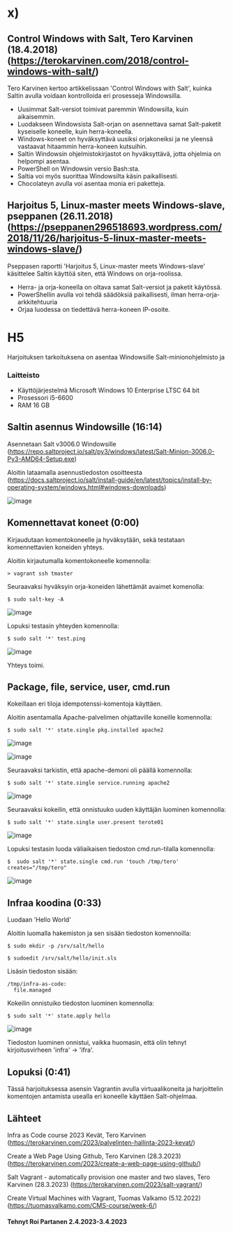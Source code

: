 # x)

 
 
 
 
## 	 Control Windows with Salt, Tero Karvinen (18.4.2018)  (https://terokarvinen.com/2018/control-windows-with-salt/)

Tero Karvinen kertoo artikkelissaan 'Control Windows with Salt', kuinka Saltin avulla voidaan kontrolloida eri prosesseja Windowsilla.

   * Uusimmat Salt-versiot toimivat paremmin Windowsilla, kuin aikaisemmin.
   * Luodakseen Windowsista Salt-orjan on asennettava samat Salt-paketit kyseiselle koneelle, kuin herra-koneella.
   * Windows-koneet on hyväksyttävä uusiksi orjakoneiksi ja ne yleensä vastaavat hitaammin herra-koneen kutsuihin.
   * Saltin Windowsin ohjelmistokirjastot on hyväksyttävä, jotta ohjelmia on helpompi asentaa.
   * PowerShell on Windowsin versio Bash:sta.
   * Saltia voi myös suorittaa Windowsilta käsin paikallisesti.
   * Chocolateyn avulla voi asentaa monia eri paketteja.
   


## Harjoitus 5, Linux-master meets Windows-slave, pseppanen (26.11.2018) (https://pseppanen296518693.wordpress.com/2018/11/26/harjoitus-5-linux-master-meets-windows-slave/)

Pseppasen raportti 'Harjoitus 5, Linux-master meets Windows-slave' käsittelee Saltin käyttöä siten, että Windows on orja-roolissa.

   * Herra- ja orja-koneella on oltava samat Salt-versiot ja paketit käytössä.
   * PowerShellin avulla voi tehdä säädöksiä paikallisesti, ilman herra-orja-arkkitehtuuria
   * Orjaa luodessa on tiedettävä herra-koneen IP-osoite.
   
  
   
   
   
   
 # H5
 
Harjoituksen tarkoituksena on asentaa Windowsille Salt-minionohjelmisto ja 
 

 
 
### Laitteisto
 
* Käyttöjärjestelmä	Microsoft Windows 10 Enterprise LTSC 64 bit
* Prosessori i5-6600
* RAM 16 GB





## Saltin asennus Windowsille (16:14)
Asennetaan Salt v3006.0 Windowsille (https://repo.saltproject.io/salt/py3/windows/latest/Salt-Minion-3006.0-Py3-AMD64-Setup.exe)

Aloitin lataamalla asennustiedoston osoitteesta (https://docs.saltproject.io/salt/install-guide/en/latest/topics/install-by-operating-system/windows.html#windows-downloads)

![image](https://user-images.githubusercontent.com/106889187/235456808-62dea31a-582c-498e-b09c-29c2b514d7fb.png)

  
## Komennettavat koneet (0:00)

Kirjaudutaan komentokoneelle ja hyväksytään, sekä testataan komennettavien koneiden yhteys.

Aloitin kirjautumalla komentokoneelle komennolla:

    > vagrant ssh tmaster
    
Seuraavaksi hyväksyin orja-koneiden lähettämät avaimet komenolla:

    $ sudo salt-key -A
    
![image](https://user-images.githubusercontent.com/106889187/229379341-8728431f-a68e-40a5-a206-aba80b326580.png)
    
 Lopuksi testasin yhteyden komennolla:
 
    $ sudo salt '*' test.ping

![image](https://user-images.githubusercontent.com/106889187/229379388-1fb8dd06-0a2b-4eed-bddf-f191113824ee.png)

Yhteys toimi.

## Package, file, service, user, cmd.run

Kokeillaan eri tiloja idempotenssi-komentoja käyttäen.

Aloitin asentamalla Apache-palvelimen ohjattaville koneille komennolla:

    $ sudo salt '*' state.single pkg.installed apache2
    
 ![image](https://user-images.githubusercontent.com/106889187/229379792-9cd9686b-b38e-4592-a6c1-1dd5473ae204.png)

    
 ![image](https://user-images.githubusercontent.com/106889187/229379771-8469603a-bf41-4052-94cd-dc6a4172fa0f.png)
 
 
 Seuraavaksi tarkistin, että apache-demoni oli päällä komennolla:
 
    $ sudo salt '*' state.single service.running apache2

![image](https://user-images.githubusercontent.com/106889187/229379853-ccbd3a1c-456a-4049-b66d-0774319901db.png)


Seuraavaksi kokeilin, että onnistuuko uuden käyttäjän luominen komennolla:

    $ sudo salt '*' state.single user.present terote01

![image](https://user-images.githubusercontent.com/106889187/229379970-f209eee6-db79-420d-a010-8f81dd7e8b5d.png)

Lopuksi testasin luoda väliaikaisen tiedoston cmd.run-tilalla komennolla:

    $  sudo salt '*' state.single cmd.run 'touch /tmp/tero' creates="/tmp/tero"
    
![image](https://user-images.githubusercontent.com/106889187/229380094-2c16ea69-ddc4-49ba-a30a-ebe609b76cee.png)
   

## Infraa koodina (0:33)

Luodaan 'Hello World' 

Aloitin luomalla hakemiston ja sen sisään tiedoston komennoilla:

    $ sudo mkdir -p /srv/salt/hello
    
    $ sudoedit /srv/salt/hello/init.sls
    
Lisäsin tiedoston sisään:

    /tmp/infra-as-code:
      file.managed
 
 Kokeilin onnistuiko tiedoston luominen komennolla:
 
    $ sudo salt '*' state.apply hello
    
    
![image](https://user-images.githubusercontent.com/106889187/229380407-2f2220b8-5ad9-4432-bb33-437ae696b683.png)

Tiedoston luominen onnistui, vaikka huomasin, että olin tehnyt kirjoitusvirheen 'infra' -> 'ifra'.
 
 ## Lopuksi (0:41)
 
 Tässä harjoituksessa asensin Vagrantin avulla virtuaalikoneita ja harjoittelin komentojen antamista usealla eri koneelle käyttäen Salt-ohjelmaa.
 
## Lähteet



Infra as Code course 2023 Kevät, Tero Karvinen (https://terokarvinen.com/2023/palvelinten-hallinta-2023-kevat/)

Create a Web Page Using Github, Tero Karvinen (28.3.2023)  (https://terokarvinen.com/2023/create-a-web-page-using-github/)

Salt Vagrant - automatically provision one master and two slaves, Tero Karvinen (28.3.2023) (https://terokarvinen.com/2023/salt-vagrant/)

Create Virtual Machines with Vagrant, Tuomas Valkamo (5.12.2022) (https://tuomasvalkamo.com/CMS-course/week-6/)



#### Tehnyt Roi Partanen 2.4.2023-3.4.2023

